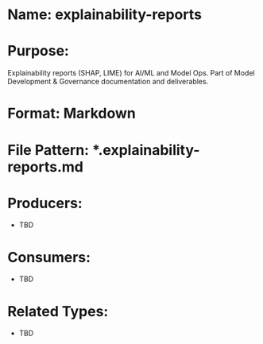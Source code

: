 # Name: explainability-reports

# Purpose:
Explainability reports (SHAP, LIME) for AI/ML and Model Ops. Part of Model Development & Governance documentation and deliverables.

# Format: Markdown

# File Pattern: *.explainability-reports.md

# Producers:
- TBD

# Consumers:
- TBD

# Related Types:
- TBD
